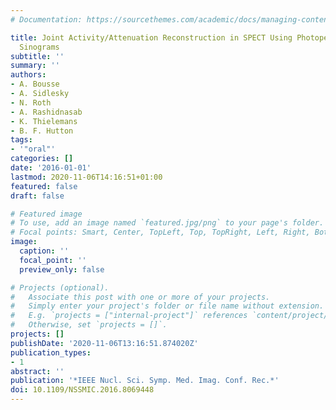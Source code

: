 ```yaml
---
# Documentation: https://sourcethemes.com/academic/docs/managing-content/

title: Joint Activity/Attenuation Reconstruction in SPECT Using Photopeak and Scatter
  Sinograms
subtitle: ''
summary: ''
authors:
- A. Bousse
- A. Sidlesky
- N. Roth
- A. Rashidnasab
- K. Thielemans
- B. F. Hutton
tags:
- '"oral"'
categories: []
date: '2016-01-01'
lastmod: 2020-11-06T14:16:51+01:00
featured: false
draft: false

# Featured image
# To use, add an image named `featured.jpg/png` to your page's folder.
# Focal points: Smart, Center, TopLeft, Top, TopRight, Left, Right, BottomLeft, Bottom, BottomRight.
image:
  caption: ''
  focal_point: ''
  preview_only: false

# Projects (optional).
#   Associate this post with one or more of your projects.
#   Simply enter your project's folder or file name without extension.
#   E.g. `projects = ["internal-project"]` references `content/project/deep-learning/index.md`.
#   Otherwise, set `projects = []`.
projects: []
publishDate: '2020-11-06T13:16:51.874020Z'
publication_types:
- 1
abstract: ''
publication: '*IEEE Nucl. Sci. Symp. Med. Imag. Conf. Rec.*'
doi: 10.1109/NSSMIC.2016.8069448
---
```

